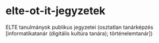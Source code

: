 # elte-ot-it-jegyzetek
ELTE tanulmányok publikus jegyzetei (osztatlan tanárképzés [informatikatanár (digitális kultúra tanára); történelemtanár])
